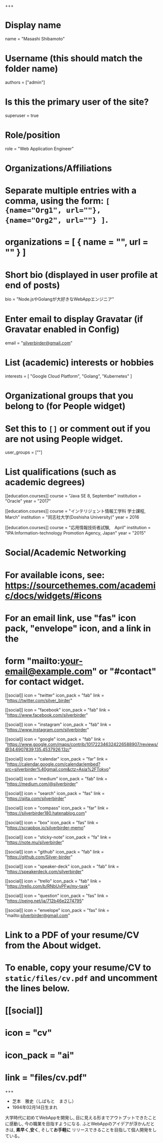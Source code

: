 +++
# Display name
name = "Masashi Shibamoto"

# Username (this should match the folder name)
authors = ["admin"]

# Is this the primary user of the site?
superuser = true

# Role/position
role = "Web Application Engineer"

# Organizations/Affiliations
#   Separate multiple entries with a comma, using the form: `[ {name="Org1", url=""}, {name="Org2", url=""} ]`.
# organizations = [ { name = "", url = "" } ]

# Short bio (displayed in user profile at end of posts)
bio = "Node.jsやGolangが大好きなWebAppエンジニア"

# Enter email to display Gravatar (if Gravatar enabled in Config)
email = "silverbirder@gmail.com"

# List (academic) interests or hobbies
interests = [
  "Google Cloud Platform",
  "Golang",
  "Kubernetes"
]

# Organizational groups that you belong to (for People widget)
#   Set this to `[]` or comment out if you are not using People widget.
user_groups = [""]

# List qualifications (such as academic degrees)

[[education.courses]]
  course = "Java SE 8, September"
  institution = "Oracle"
  year = "2017"

[[education.courses]]
  course = "インテリジェント情報工学科 学士課程, March"
  institution = "同志社大学(Doshisha University)"
  year = 2016

[[education.courses]]
  course = "応用情報技術者試験,　April"
  institution = "IPA:Information-technology Promotion Agency, Japan"
  year = "2015"

# Social/Academic Networking
# For available icons, see: https://sourcethemes.com/academic/docs/widgets/#icons
#   For an email link, use "fas" icon pack, "envelope" icon, and a link in the
#   form "mailto:your-email@example.com" or "#contact" for contact widget.

[[social]]
  icon = "twitter"
  icon_pack = "fab"
  link = "https://twitter.com/silver_birder"

[[social]]
  icon = "facebook"
  icon_pack = "fab"
  link = "https://www.facebook.com/silverbirder"

[[social]]
  icon = "instagram"
  icon_pack = "fab"
  link = "https://www.instagram.com/silverbirder"

[[social]]
  icon = "google"
  icon_pack = "fab"
  link = "https://www.google.com/maps/contrib/101722346324226588907/reviews/@34.6907839,135.4537926,13z/"

[[social]]
  icon = "calendar"
  icon_pack = "far"
  link = "https://calendar.google.com/calendar/embed?src=silverbirder%40gmail.com&ctz=Asia%2FTokyo"

[[social]]
  icon = "medium"
  icon_pack = "fab"
  link = "https://medium.com/@silverbirder"

[[social]]
  icon = "search"
  icon_pack = "fas"
  link = "https://qiita.com/silverbirder"

[[social]]
  icon = "compass"
  icon_pack = "far"
  link = "https://silverbirder180.hatenablog.com"

[[social]]
  icon = "box"
  icon_pack = "fas"
  link = "https://scrapbox.io/silverbirder-memo"

[[social]]
  icon = "sticky-note"
  icon_pack = "fa"
  link = "https://note.mu/silverbirder"

[[social]]
  icon = "github"
  icon_pack = "fab"
  link = "https://github.com/Silver-birder"

[[social]]
  icon = "speaker-deck"
  icon_pack = "fab"
  link = "https://speakerdeck.com/silverbirder"

[[social]]
  icon = "trello"
  icon_pack = "fab"
  link = "https://trello.com/b/RNbUvPFw/my-task"

[[social]]
  icon = "question"
  icon_pack = "fas"
  link = "https://peing.net/ja/712b46e2274795"

[[social]]
  icon = "envelope"
  icon_pack = "fas"
  link = "mailto:silverbirder@gmail.com"

# Link to a PDF of your resume/CV from the About widget.
# To enable, copy your resume/CV to `static/files/cv.pdf` and uncomment the lines below.
# [[social]]
#   icon = "cv"
#   icon_pack = "ai"
#   link = "files/cv.pdf"

+++

* 芝本　雅史（しばもと　まさし）
* 1994年02月14日生まれ

大学時代に初めてWebAppを開発し, 目に見える形までアウトプットできたことに感動し,
今の職業を目指すようになる. ふとWebAppのアイデアが浮かんだときは, **素早く**,**安く**, そして**お手軽に**
リリースできることを目指して個人開発をしている。

